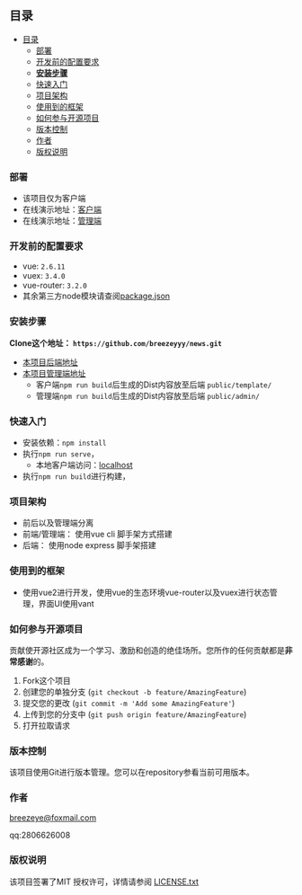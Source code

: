 <br />

## 目录

- [目录](#目录)
	- [部署](#部署)
	- [开发前的配置要求](#开发前的配置要求)
	- [**安装步骤**](#安装步骤)
	- [快速入门](#快速入门)
	- [项目架构](#项目架构)
	- [使用到的框架](#使用到的框架)
	- [如何参与开源项目](#如何参与开源项目)
	- [版本控制](#版本控制)
	- [作者](#作者)
	- [版权说明](#版权说明)

### 部署

- 该项目仅为客户端
- 在线演示地址：[客户端](http://101.35.125.222)
- 在线演示地址：[管理端](http://101.35.125.222/admin)

### 开发前的配置要求

- vue: `2.6.11`
- vuex: `3.4.0`
- vue-router: `3.2.0`
- 其余第三方node模块请查阅[package.json](https://github.com/breezeyyy/news/blob/master/package.json)

### 安装步骤

**Clone这个地址： `https://github.com/breezeyyy/news.git`**

- [本项目后端地址](https://github.com/breezeyyy/node_mgdb)
- [本项目管理端地址](https://github.com/breezeyyy/newsAdmin)
	- 客户端`npm run build`后生成的Dist内容放至后端 `public/template/`
	- 管理端`npm run build`后生成的Dist内容放至后端 `public/admin/`

### 快速入门

- 安装依赖：`npm install`
- 执行`npm run serve`，
	- 本地客户端访问：[localhost](http://localhost)
- 执行`npm run build`进行构建，

### 项目架构

- 前后以及管理端分离
- 前端/管理端： 使用vue cli 脚手架方式搭建
- 后端： 使用node express 脚手架搭建

### 使用到的框架

- 使用vue2进行开发，使用vue的生态环境vue-router以及vuex进行状态管理，界面UI使用vant

### 如何参与开源项目

贡献使开源社区成为一个学习、激励和创造的绝佳场所。您所作的任何贡献都是**非常感谢**的。

1. Fork这个项目
2. 创建您的单独分支 (`git checkout -b feature/AmazingFeature`)
3. 提交您的更改 (`git commit -m 'Add some AmazingFeature'`)
4. 上传到您的分支中 (`git push origin feature/AmazingFeature`)
5. 打开拉取请求

### 版本控制

该项目使用Git进行版本管理。您可以在repository参看当前可用版本。

### 作者

breezeye@foxmail.com

qq:2806626008

### 版权说明

该项目签署了MIT 授权许可，详情请参阅 [LICENSE.txt](https://github.com/shaojintian/Best_README_template/blob/master/LICENSE.txt)


<!-- links -->

[your-project-path]:breezeyyy/news

[contributors-shield]: https://img.shields.io/github/contributors/breezeyyy/news.svg?style=flat-square

[contributors-url]: https://github.com/breezeyyy/news/graphs/contributors

[forks-shield]: https://img.shields.io/github/forks/breezeyyy/news.svg?style=flat-square

[forks-url]: https://github.com/breezeyyy/news/network/members

[stars-shield]: https://img.shields.io/github/stars/breezeyyy/news.svg?style=flat-square

[stars-url]: https://github.com/breezeyyy/news/stargazers

[issues-shield]: https://img.shields.io/github/issues/breezeyyy/news.svg?style=flat-square

[issues-url]: https://img.shields.io/github/issues/breezeyyy/news.svg

[license-shield]: https://img.shields.io/github/license/breezeyyy/news.svg?style=flat-square

[license-url]: https://github.com/breezeyyy/news/blob/master/LICENSE.txt

[linkedin-shield]: https://img.shields.io/badge/-LinkedIn-black.svg?style=flat-square&logo=linkedin&colorB=555
